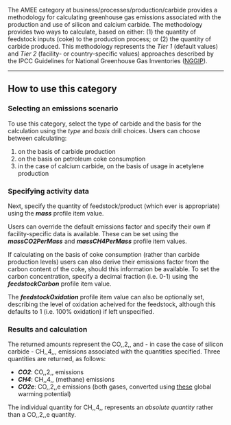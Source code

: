 The AMEE category at business/processes/production/carbide provides a
methodology for calculating greenhouse gas emissions associated with the
production and use of silicon and calcium carbide. The methodology
provides two ways to calculate, based on either: (1) the quantity of
feedstock inputs (coke) to the production process; or (2) the quantity
of carbide produced. This methodology represents the *Tier 1* (default
values) and *Tier 2* (facility- or country-specific values) approaches
described by the IPCC Guidelines for National Greenhouse Gas Inventories
([NGGIP](http://www.ipcc-nggip.iges.or.jp/public/2006gl/vol3.html)).

-----

## How to use this category

### Selecting an emissions scenario

To use this category, select the type of carbide and the basis for the
calculation using the *type* and *basis* drill choices. Users can choose
between calculating:

1.  on the basis of carbide production
2.  on the basis on petroleum coke consumption
3.  in the case of calcium carbide, on the basis of usage in acetylene
    production

### Specifying activity data

Next, specify the quantity of feedstock/product (which ever is
appropriate) using the ***mass*** profile item value.

Users can override the default emissions factor and specify their own if
facility-specific data is available. These can be set using the
***massCO2PerMass*** and ***massCH4PerMass*** profile item values.

If calculating on the basis of coke consumption (rather than carbide
production levels) users can also derive their emissions factor from the
carbon content of the coke, should this information be available. To set
the carbon concentration, specify a decimal fraction (i.e. 0-1) using
the ***feedstockCarbon*** profile item value.

The ***feedstockOxidation*** profile item value can also be optionally
set, describing the level of oxidation acheived for the feedstock,
although this defaults to 1 (i.e. 100% oxidation) if left unspecified.

### Results and calculation

The returned amounts represent the CO,,2,, and - in case the case of
silicon carbide - CH,,4,,, emissions associated with the quantities
specified. Three quantities are returned, as follows:

  - ***CO2***: CO,,2,, emissions
  - ***CH4***: CH,,4,, (methane) emissions
  - ***CO2e***: CO,,2,,e emissions (both gases, converted using
    [these](Greenhouse_gases_Global_warming_potentials) global warming
    potential)

The individual quantity for CH,,4,, represents an *absolute quantity*
rather than a CO,,2,,e quantity.
